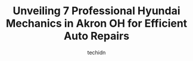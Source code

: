 ---
layout: ampstory
image: https://images.unsplash.com/photo-1585416354800-3d15d8801dcd?ixlib=rb-4.0.3&ixid=MnwxMjA3fDB8MHxwaG90by1wYWdlfHx8fGVufDB8fHx8&auto=format&fit=crop&w=640&h=853&q=80
author: techidn
featured: false
description: Trust your vehicles maintenance and repairs to the 7 best Hyundai Mechanic in Akron  OH, USA. With their extensive experience, cutting-edge technology, and commitment to customer satisfacti
title: Unveiling 7 Professional Hyundai Mechanics in Akron  OH for Efficient Auto Repairs
cover:
   title: Unveiling 7 Professional Hyundai Mechanics in Akron  OH for Efficient Auto Repairs
   subtitle: Rickpate
   background: https://images.unsplash.com/photo-1585416354800-3d15d8801dcd?ixlib=rb-4.0.3&ixid=MnwxMjA3fDB8MHxwaG90by1wYWdlfHx8fGVufDB8fHx8&auto=format&fit=crop&w=640&h=853&q=80

pages: 
 - layout: thirds
   top: <h1>#1 Rad Air Complete Car Care and Tire Center - Akron</h1>
   bottom: "<p>I am the Facilities and Maintenance Director at Stan Hywet Hall and Gardens and we use Rad Air for the Maintenance and repair on our 24 passenger buses as well as some of</p>"
   background: https://www.knot35.com/toplist/wp-content/uploads/2023/06/best-hyundai-mechanic-1-in-akron-oh-1685836815.jpeg
   backgroundblur: true
 - layout: thirds
   top: <h1>#2 S&H Auto Repair</h1>
   bottom: "<p>608 Spicer Street, Akron, OH 44311, United States</p>"
   background: https://www.knot35.com/toplist/wp-content/uploads/2023/06/best-hyundai-mechanic-2-in-akron-oh-1685836815.jpeg
   cta:
      link: https://www.knot35.com/toplist/unveiling-7-professional-hyundai-mechanics-in-akron-oh-for-efficient-auto-repairs/
      text: Unveiling 7 Professional Hyundai Mechanics in Akron  OH for Efficient Auto Repairs
 - layout: thirds
   top: <h1>#3 Coles Garage, Inc.</h1>
   bottom: "<p>876 S Arlington St, Akron, OH 44306, United States</p>"
   background: https://www.knot35.com/toplist/wp-content/uploads/2023/06/best-hyundai-mechanic-3-in-akron-oh-1685836815.jpeg
   cta:
      link: https://www.knot35.com/toplist/unveiling-7-professional-hyundai-mechanics-in-akron-oh-for-efficient-auto-repairs/
      text: Unveiling 7 Professional Hyundai Mechanics in Akron  OH for Efficient Auto Repairs
 - layout: thirds
   top: <h1>#4 Davids Garage</h1>
   bottom: "<p>594 W Waterloo Rd, Akron, OH 44314, United States</p>"
   background: https://images.unsplash.com/photo-1527066579998-dbbae57f45ce?ixlib=rb-4.0.3&ixid=MnwxMjA3fDB8MHxwaG90by1wYWdlfHx8fGVufDB8fHx8&auto=format&fit=crop&w=640&h=853&q=80
   cta:
      link: https://www.knot35.com/toplist/unveiling-7-professional-hyundai-mechanics-in-akron-oh-for-efficient-auto-repairs/
      text: Unveiling 7 Professional Hyundai Mechanics in Akron  OH for Efficient Auto Repairs
 - layout: thirds
   top: <h1>#5 Mackey Auto Care</h1>
   bottom: "<p>1544 E Market St, Akron, OH 44305, United States</p>"
   background: https://images.unsplash.com/photo-1518640467707-6811f4a6ab73?ixlib=rb-4.0.3&ixid=MnwxMjA3fDB8MHxwaG90by1wYWdlfHx8fGVufDB8fHx8&auto=format&fit=crop&w=640&h=853&q=80
   cta:
      link: https://www.knot35.com/toplist/unveiling-7-professional-hyundai-mechanics-in-akron-oh-for-efficient-auto-repairs/
      text: Unveiling 7 Professional Hyundai Mechanics in Akron  OH for Efficient Auto Repairs
 - layout: thirds
   top: <h1>#6 Andys Auto Care</h1>
   bottom: "<p>2455 Romig Rd, Akron, OH 44320, United States</p>"
   background: https://images.unsplash.com/photo-1496096265110-f83ad7f96608?ixlib=rb-4.0.3&ixid=MnwxMjA3fDB8MHxwaG90by1wYWdlfHx8fGVufDB8fHx8&auto=format&fit=crop&w=640&h=853&q=80
   cta:
      link: https://www.knot35.com/toplist/unveiling-7-professional-hyundai-mechanics-in-akron-oh-for-efficient-auto-repairs/
      text: Unveiling 7 Professional Hyundai Mechanics in Akron  OH for Efficient Auto Repairs
 - layout: thirds
   top: <h1>#7 Frank May Garage</h1>
   bottom: "<p>225 S Seiberling St, Akron, OH 44306, United States</p>"
   background: https://images.unsplash.com/photo-1567095761054-7a02e69e5c43?ixlib=rb-4.0.3&ixid=MnwxMjA3fDB8MHxwaG90by1wYWdlfHx8fGVufDB8fHx8&auto=format&fit=crop&w=640&h=853&q=80
   cta:
      link: https://www.knot35.com/toplist/unveiling-7-professional-hyundai-mechanics-in-akron-oh-for-efficient-auto-repairs/
      text: Unveiling 7 Professional Hyundai Mechanics in Akron  OH for Efficient Auto Repairs
 - layout: thirds
   middle: Continue reading...
   background: https://images.unsplash.com/photo-1522441815192-d9f04eb0615c?ixlib=rb-4.0.3&ixid=MnwxMjA3fDB8MHxwaG90by1wYWdlfHx8fGVufDB8fHx8&auto=format&fit=crop&w=640&h=853&q=80
   cta:
      link: https://www.knot35.com/toplist/unveiling-7-professional-hyundai-mechanics-in-akron-oh-for-efficient-auto-repairs/
      text: Unveiling 7 Professional Hyundai Mechanics in Akron  OH for Efficient Auto Repairs
      
---